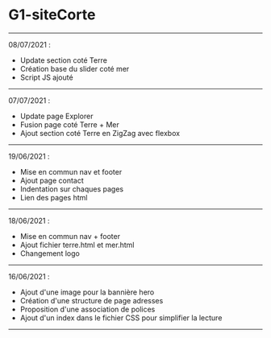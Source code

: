# G1-siteCorte
-------------------------------------------------------
08/07/2021 :

- Update section coté Terre
- Création base du slider coté mer
- Script JS ajouté

-------------------------------------------------------
07/07/2021 :

- Update page Explorer
- Fusion page coté Terre + Mer
- Ajout section coté Terre en ZigZag avec flexbox

-------------------------------------------------------
19/06/2021 :

- Mise en commun nav et footer
- Ajout page contact
- Indentation sur chaques pages
- Lien des pages html

-------------------------------------------------------

18/06/2021 :

- Mise en commun nav + footer
- Ajout fichier terre.html et mer.html
- Changement logo

--------------------------------------------------------
16/06/2021 :

- Ajout d'une image pour la bannière hero
- Création d'une structure de page adresses
- Proposition d'une association de polices
- Ajout d'un index dans le fichier CSS pour simplifier la lecture


--------------------------------------------------------


